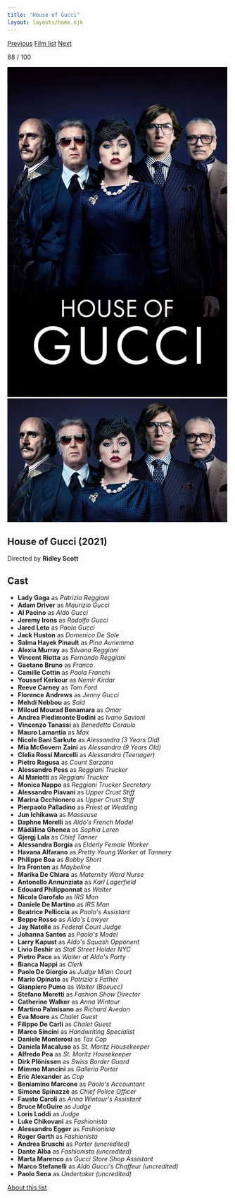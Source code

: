 ```yaml
---
title: "House of Gucci"
layout: layouts/home.njk
---
```


<nav class="films">
  <a class="prev" href="../belfast">Previous</a>
  <a href="../">Film list</a>
  <a class="next" href="../licorice-pizza">Next</a>
</nav>

<p>88 / 100</p>

<article class="film">
  <img class="poster" src="../films/posters/house-of-gucci.jpg" alt="">
  <img class="backdrop" src="../films/backdrops/house-of-gucci.jpg" alt="">

  <h1>House of Gucci (2021)</h1>

  <p class="director">
    Directed by <strong>Ridley Scott</strong>
  </p>


  <h2>
    Cast
  </h2>
  <ul>
    <li><strong>Lady Gaga</strong> as <em>Patrizia Reggiani</em></li>
<li><strong>Adam Driver</strong> as <em>Maurizio Gucci</em></li>
<li><strong>Al Pacino</strong> as <em>Aldo Gucci</em></li>
<li><strong>Jeremy Irons</strong> as <em>Rodolfo Gucci</em></li>
<li><strong>Jared Leto</strong> as <em>Paolo Gucci</em></li>
<li><strong>Jack Huston</strong> as <em>Domenico De Sole</em></li>
<li><strong>Salma Hayek Pinault</strong> as <em>Pina Auriemma</em></li>
<li><strong>Alexia Murray</strong> as <em>Silvana Reggiani</em></li>
<li><strong>Vincent Riotta</strong> as <em>Fernando Reggiani</em></li>
<li><strong>Gaetano Bruno</strong> as <em>Franco</em></li>
<li><strong>Camille Cottin</strong> as <em>Paola Franchi</em></li>
<li><strong>Youssef Kerkour</strong> as <em>Nemir Kirdar</em></li>
<li><strong>Reeve Carney</strong> as <em>Tom Ford</em></li>
<li><strong>Florence Andrews</strong> as <em>Jenny Gucci</em></li>
<li><strong>Mehdi Nebbou</strong> as <em>Saïd</em></li>
<li><strong>Miloud Mourad Benamara</strong> as <em>Omar</em></li>
<li><strong>Andrea Piedimonte Bodini</strong> as <em>Ivano Savioni</em></li>
<li><strong>Vincenzo Tanassi</strong> as <em>Benedetto Ceraulo</em></li>
<li><strong>Mauro Lamantia</strong> as <em>Max</em></li>
<li><strong>Nicole Bani Sarkute</strong> as <em>Alessandra (3 Years Old)</em></li>
<li><strong>Mia McGovern Zaini</strong> as <em>Alessandra (9 Years Old)</em></li>
<li><strong>Clelia Rossi Marcelli</strong> as <em>Alessandra (Teenager)</em></li>
<li><strong>Pietro Ragusa</strong> as <em>Count Sarzana</em></li>
<li><strong>Alessandro Pess</strong> as <em>Reggiani Trucker</em></li>
<li><strong>Al Mariotti</strong> as <em>Reggiani Trucker</em></li>
<li><strong>Monica Nappo</strong> as <em>Reggiani Trucker Secretary</em></li>
<li><strong>Alessandro Piavani</strong> as <em>Upper Crust Stiff</em></li>
<li><strong>Marina Occhionero</strong> as <em>Upper Crust Stiff</em></li>
<li><strong>Pierpaolo Palladino</strong> as <em>Priest at Wedding</em></li>
<li><strong>Jun Ichikawa</strong> as <em>Masseuse</em></li>
<li><strong>Daphne Morelli</strong> as <em>Aldo's French Model</em></li>
<li><strong>Mădălina Ghenea</strong> as <em>Sophia Loren</em></li>
<li><strong>Gjergj Lala</strong> as <em>Chief Tanner</em></li>
<li><strong>Alessandra Borgia</strong> as <em>Elderly Female Worker</em></li>
<li><strong>Havana Alfarano</strong> as <em>Pretty Young Worker at Tannery</em></li>
<li><strong>Philippe Boa</strong> as <em>Bobby Short</em></li>
<li><strong>Ira Fronten</strong> as <em>Maybeline</em></li>
<li><strong>Marika De Chiara</strong> as <em>Maternity Ward Nurse</em></li>
<li><strong>Antonello Annunziata</strong> as <em>Karl Lagerfield</em></li>
<li><strong>Edouard Philipponnat</strong> as <em>Walter</em></li>
<li><strong>Nicola Garofalo</strong> as <em>IRS Man</em></li>
<li><strong>Daniele De Martino</strong> as <em>IRS Man</em></li>
<li><strong>Beatrice Pelliccia</strong> as <em>Paolo's Assistant</em></li>
<li><strong>Beppe Rosso</strong> as <em>Aldo's Lawyer</em></li>
<li><strong>Jay Natelle</strong> as <em>Federal Court Judge</em></li>
<li><strong>Johanna Santos</strong> as <em>Paolo's Model</em></li>
<li><strong>Larry Kapust</strong> as <em>Aldo's Squash Opponent</em></li>
<li><strong>Livio Beshir</strong> as <em>Stall Street Holder NYC</em></li>
<li><strong>Pietro Pace</strong> as <em>Waiter at Aldo's Party</em></li>
<li><strong>Bianca Nappi</strong> as <em>Clerk</em></li>
<li><strong>Paolo De Giorgio</strong> as <em>Judge Milan Court</em></li>
<li><strong>Mario Opinato</strong> as <em>Patrizia's Father</em></li>
<li><strong>Gianpiero Pumo</strong> as <em>Waiter (Boeucc)</em></li>
<li><strong>Stefano Moretti</strong> as <em>Fashion Show Director</em></li>
<li><strong>Catherine Walker</strong> as <em>Anna Wintour</em></li>
<li><strong>Martino Palmisano</strong> as <em>Richard Avedon</em></li>
<li><strong>Eva Moore</strong> as <em>Chalet Guest</em></li>
<li><strong>Filippo De Carli</strong> as <em>Chalet Guest</em></li>
<li><strong>Marco Sincini</strong> as <em>Handwriting Specialist</em></li>
<li><strong>Daniele Monterosi</strong> as <em>Tax Cop</em></li>
<li><strong>Daniela Macaluso</strong> as <em>St. Moritz Housekeeper</em></li>
<li><strong>Alfredo Pea</strong> as <em>St. Moritz Housekeeper</em></li>
<li><strong>Dirk Plönissen</strong> as <em>Swiss Border Guard</em></li>
<li><strong>Mimmo Mancini</strong> as <em>Galleria Porter</em></li>
<li><strong>Eric Alexander</strong> as <em>Cop</em></li>
<li><strong>Beniamino Marcone</strong> as <em>Paolo's Accountant</em></li>
<li><strong>Simone Spinazzè</strong> as <em>Chief Police Officer</em></li>
<li><strong>Fausto Caroli</strong> as <em>Anna Wintour's Assistant</em></li>
<li><strong>Bruce McGuire</strong> as <em>Judge</em></li>
<li><strong>Loris Loddi</strong> as <em>Judge</em></li>
<li><strong>Luke Chikovani</strong> as <em>Fashionista</em></li>
<li><strong>Alessandro Egger</strong> as <em>Fashionista</em></li>
<li><strong>Roger Garth</strong> as <em>Fashionista</em></li>
<li><strong>Andrea Bruschi</strong> as <em>Porter (uncredited)</em></li>
<li><strong>Dante Alba</strong> as <em>Fashionista (uncredited)</em></li>
<li><strong>Marta Marenco</strong> as <em>Gucci Store Shop Assistant</em></li>
<li><strong>Marco Stefanelli</strong> as <em>Aldo Gucci's Chaffeur (uncredited)</em></li>
<li><strong>Paolo Sena</strong> as <em>Undertaker (uncredited)</em></li>
  </ul>
</article>
<footer>
  <a href="../about">About this list</a>
</footer>
